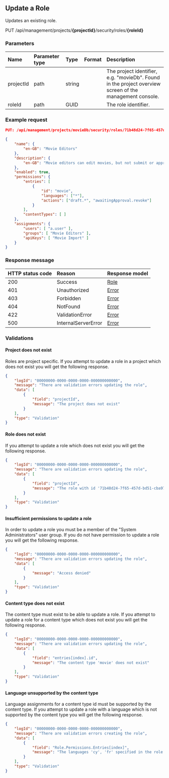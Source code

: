 ## Update a Role

Updates an existing role.

<span class="label label--post">PUT</span> /api/management/projects/**{projectId}**/security/roles/**{roleId}**

### Parameters

| Name      | Parameter type | Type   | Format | Description                                                                                             |
|:----------|:---------------|:-------|:-------|:--------------------------------------------------------------------------------------------------------|
| projectId | path           | string |        | The project identifier, e.g. "movieDb". Found in the project overview screen of the management console. |
| roleId    | path           | GUID   |        | The role identifier.                                                                                    |

### Example request

```json
PUT: /api/management/projects/movieDb/security/roles/71b48d24-7f65-457d-bd51-cba977b74b74

{
    "name": {
        "en-GB": "Movie Editors"
    },
    "description": {
        "en-GB": "Movie editors can edit movies, but not submit or approve them"
    },
    "enabled": true,
    "permissions": {
        "entries": [
            {
                "id": "movie",
                "languages": ["*"],
                "actions": ["draft.*", "awaitingApproval.revoke"]
            }
        ],
        "contentTypes": [ ]
    },
    "assignments": {
        "users": [ "a.user" ],
        "groups": [ "Movie Editors" ],
        "apiKeys": [ "Movie Import" ]
    }
}
```

### Response message

| HTTP status code | Reason              | Response model                   |
|:-----------------|:--------------------|:---------------------------------|
| 200              | Success             | [Role](/model/role.md)           |
| 401              | Unauthorized        | [Error](/key-concepts/errors.md) |
| 403              | Forbidden           | [Error](/key-concepts/errors.md) |
| 404              | NotFound            | [Error](/key-concepts/errors.md) |
| 422              | ValidationError     | [Error](/key-concepts/errors.md) |
| 500              | InternalServerError | [Error](/key-concepts/errors.md) |

### Validations

#### Project does not exist

Roles are project specific. If you attempt to update a role in a project which does not exist you will get the following response. 

```json
{
    "logId": "00000000-0000-0000-0000-000000000000",
    "message": "There are validation errors updating the role",
    "data": [
        {
            "field": "projectId",
            "message": "The project does not exist"
        }
    ],
    "type": "Validation"
}
```

#### Role does not exist

If you attempt to update a role which does not exist you will get the following response. 

```json
{
    "logId": "00000000-0000-0000-0000-000000000000",
    "message": "There are validation errors updating the role",
    "data": [
        {
            "field": "projectId",
            "message": "The role with id '71b48d24-7f65-457d-bd51-cba977b74b74' does not exist"
        }
    ],
    "type": "Validation"
}
```

#### Insufficient permissions to update a role

In order to update a role you must be a member of the "System Administrators" user group. If you do not have permission to update a role you will get the following response.

```json
{
    "logId": "00000000-0000-0000-0000-000000000000",
    "message": "There are validation errors updating the role",
    "data": [
        {
            "message": "Access denied"
        }
    ],
    "type": "Validation"
}
```

#### Content type does not exist

The content type must exist to be able to update a role. If you attempt to update a role for a content type which does not exist you will get the following response.

```json
{
    "logId": "00000000-0000-0000-0000-000000000000",
    "message": "There are validation errors updating the role",
    "data": [
        {
            "field": "entries[index].id",
            "message": "The content type 'movie' does not exist"
        }
    ],
    "type": "Validation"
}
```

#### Language unsupported by the content type

Language assignments for a content type id must be supported by the content type. If you attempt to update a role with a language which is not supported by the content type you will get the following response.

```json
{
    "logId": "00000000-0000-0000-0000-000000000000",
    "message": "There are validation errors creating the role",
    "data": [
        {
            "field": "Role.Permissions.Entries[index]",
            "message": "The languages 'cy', 'fr' specified in the role are not supported by the content type."
        }
    ],
    "type": "Validation"
}
```